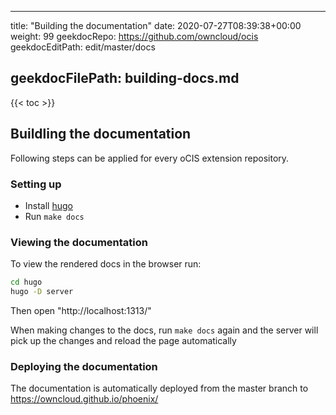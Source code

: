 * * *

title: "Building the documentation"
date: 2020-07-27T08:39:38+00:00
weight: 99
geekdocRepo: <https://github.com/owncloud/ocis>
geekdocEditPath: edit/master/docs

## geekdocFilePath: building-docs.md

{{&lt; toc >}}

## Buildling the documentation

Following steps can be applied for every oCIS extension repository.

### Setting up

-   Install [hugo](https://gohugo.io/getting-started/installing/)
-   Run `make docs`

### Viewing the documentation

To view the rendered docs in the browser run:

```bash
cd hugo
hugo -D server
```

Then open "http&#x3A;//localhost:1313/"

When making changes to the docs, run `make docs` again and the server will pick up the changes and reload the page automatically

### Deploying the documentation

The documentation is automatically deployed from the master branch to <https://owncloud.github.io/phoenix/>
